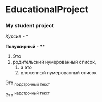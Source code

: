 # EducationalProject
### My student project
*Курсив* - *

**Полужирный** - **

1. Это
1. родительский нумерованный список,
    1. а это
    1. вложенный нумерованный список

Это <sub>подстрочный текст</sub>

Это <sup>надстрочный текст</sup>
